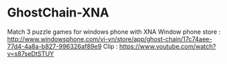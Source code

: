 GhostChain-XNA
==============

Match 3 puzzle games for windows phone with XNA
Window phone store : http://www.windowsphone.com/vi-vn/store/app/ghost-chain/17c74aee-77d4-4a8a-b827-996326af89e9
Clip : https://www.youtube.com/watch?v=s87seDtSTUY
